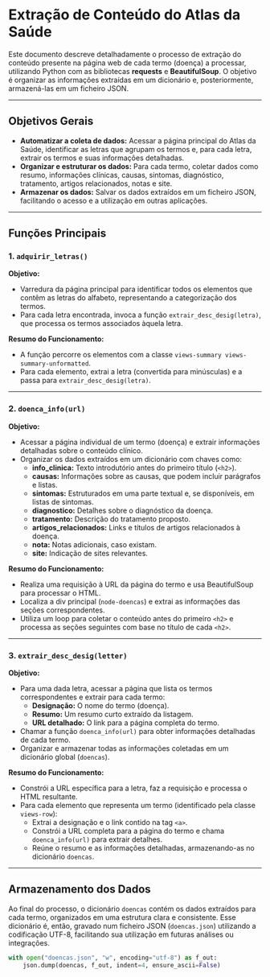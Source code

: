# Extração de Conteúdo do Atlas da Saúde

Este documento descreve detalhadamente o processo de extração do conteúdo presente na página web de cada termo (doença) a processar, utilizando Python com as bibliotecas **requests** e **BeautifulSoup**. O objetivo é organizar as informações extraídas em um dicionário e, posteriormente, armazená-las em um ficheiro JSON.

---

## Objetivos Gerais

- **Automatizar a coleta de dados:** Acessar a página principal do Atlas da Saúde, identificar as letras que agrupam os termos e, para cada letra, extrair os termos e suas informações detalhadas.
- **Organizar e estruturar os dados:** Para cada termo, coletar dados como resumo, informações clínicas, causas, sintomas, diagnóstico, tratamento, artigos relacionados, notas e site.
- **Armazenar os dados:** Salvar os dados extraídos em um ficheiro JSON, facilitando o acesso e a utilização em outras aplicações.

---

## Funções Principais

### 1. `adquirir_letras()`
**Objetivo:**  
- Varredura da página principal para identificar todos os elementos que contêm as letras do alfabeto, representando a categorização dos termos.
- Para cada letra encontrada, invoca a função `extrair_desc_desig(letra)`, que processa os termos associados àquela letra.

**Resumo do Funcionamento:**  
- A função percorre os elementos com a classe `views-summary views-summary-unformatted`.
- Para cada elemento, extrai a letra (convertida para minúsculas) e a passa para `extrair_desc_desig(letra)`.

---

### 2. `doenca_info(url)`
**Objetivo:**  
- Acessar a página individual de um termo (doença) e extrair informações detalhadas sobre o conteúdo clínico.
- Organizar os dados extraídos em um dicionário com chaves como:
  - **info_clinica:** Texto introdutório antes do primeiro título (`<h2>`).
  - **causas:** Informações sobre as causas, que podem incluir parágrafos e listas.
  - **sintomas:** Estruturados em uma parte textual e, se disponíveis, em listas de sintomas.
  - **diagnostico:** Detalhes sobre o diagnóstico da doença.
  - **tratamento:** Descrição do tratamento proposto.
  - **artigos_relacionados:** Links e títulos de artigos relacionados à doença.
  - **nota:** Notas adicionais, caso existam.
  - **site:** Indicação de sites relevantes.

**Resumo do Funcionamento:**  
- Realiza uma requisição à URL da página do termo e usa BeautifulSoup para processar o HTML.
- Localiza a div principal (`node-doencas`) e extrai as informações das seções correspondentes.
- Utiliza um loop para coletar o conteúdo antes do primeiro `<h2>` e processa as seções seguintes com base no título de cada `<h2>`.

---

### 3. `extrair_desc_desig(letter)`
**Objetivo:**  
- Para uma dada letra, acessar a página que lista os termos correspondentes e extrair para cada termo:
  - **Designação:** O nome do termo (doença).
  - **Resumo:** Um resumo curto extraído da listagem.
  - **URL detalhado:** O link para a página completa do termo.
- Chamar a função `doenca_info(url)` para obter informações detalhadas de cada termo.
- Organizar e armazenar todas as informações coletadas em um dicionário global (`doencas`).

**Resumo do Funcionamento:**  
- Constrói a URL específica para a letra, faz a requisição e processa o HTML resultante.
- Para cada elemento que representa um termo (identificado pela classe `views-row`):
  - Extrai a designação e o link contido na tag `<a>`.
  - Constrói a URL completa para a página do termo e chama `doenca_info(url)` para extrair detalhes.
  - Reúne o resumo e as informações detalhadas, armazenando-as no dicionário `doencas`.

---

## Armazenamento dos Dados

Ao final do processo, o dicionário `doencas` contém os dados extraídos para cada termo, organizados em uma estrutura clara e consistente. Esse dicionário é, então, gravado num ficheiro JSON (`doencas.json`) utilizando a codificação UTF-8, facilitando sua utilização em futuras análises ou integrações.

```python
with open("doencas.json", "w", encoding="utf-8") as f_out:
    json.dump(doencas, f_out, indent=4, ensure_ascii=False)
